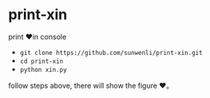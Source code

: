 # print-xin
print ❤️in console

- `git clone https://github.com/sunwenli/print-xin.git`
- `cd print-xin`
- `python xin.py`

follow steps above, there will show the figure ❤️。
